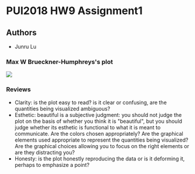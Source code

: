 # PUI2018 HW9 Assignment1

## Authors
- Junru Lu

### Max W Brueckner-Humphreys's plot
![](https://user-images.githubusercontent.com/41444592/48172905-8eff3e00-e2cf-11e8-8a71-73109a30cf76.png) 

### Reviews
- Clarity: is the plot easy to read? is it clear or confusing, are the quantities being visualized ambiguous?
- Esthetic: beautiful is a subjective judgment: you should not judge the plot on the basis of whether you think it is "beautiful", but you should judge whether its esthetic is functional to what it is meant to communicate. Are the colors chosen appropriately? Are the graphical elements used appropriate to represent the quantities being visualized? Are the graphical choices allowing you to focus on the right elements or are they distracting you?
- Honesty: is the plot honestly reproducing the data or is it deforming it, perhaps to emphasize a point?
